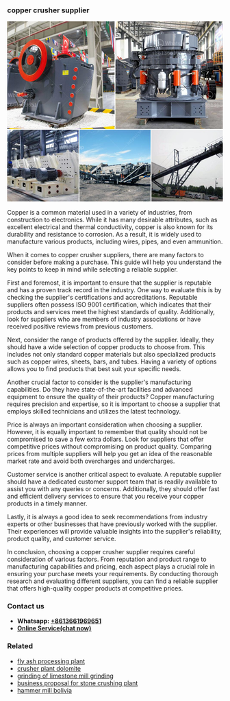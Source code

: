 <h3>copper crusher supplier</h3><img src='1706755627.jpg' alt=''><p>Copper is a common material used in a variety of industries, from construction to electronics. While it has many desirable attributes, such as excellent electrical and thermal conductivity, copper is also known for its durability and resistance to corrosion. As a result, it is widely used to manufacture various products, including wires, pipes, and even ammunition.</p><p>When it comes to copper crusher suppliers, there are many factors to consider before making a purchase. This guide will help you understand the key points to keep in mind while selecting a reliable supplier.</p><p>First and foremost, it is important to ensure that the supplier is reputable and has a proven track record in the industry. One way to evaluate this is by checking the supplier's certifications and accreditations. Reputable suppliers often possess ISO 9001 certification, which indicates that their products and services meet the highest standards of quality. Additionally, look for suppliers who are members of industry associations or have received positive reviews from previous customers.</p><p>Next, consider the range of products offered by the supplier. Ideally, they should have a wide selection of copper products to choose from. This includes not only standard copper materials but also specialized products such as copper wires, sheets, bars, and tubes. Having a variety of options allows you to find products that best suit your specific needs.</p><p>Another crucial factor to consider is the supplier's manufacturing capabilities. Do they have state-of-the-art facilities and advanced equipment to ensure the quality of their products? Copper manufacturing requires precision and expertise, so it is important to choose a supplier that employs skilled technicians and utilizes the latest technology.</p><p>Price is always an important consideration when choosing a supplier. However, it is equally important to remember that quality should not be compromised to save a few extra dollars. Look for suppliers that offer competitive prices without compromising on product quality. Comparing prices from multiple suppliers will help you get an idea of the reasonable market rate and avoid both overcharges and undercharges.</p><p>Customer service is another critical aspect to evaluate. A reputable supplier should have a dedicated customer support team that is readily available to assist you with any queries or concerns. Additionally, they should offer fast and efficient delivery services to ensure that you receive your copper products in a timely manner.</p><p>Lastly, it is always a good idea to seek recommendations from industry experts or other businesses that have previously worked with the supplier. Their experiences will provide valuable insights into the supplier's reliability, product quality, and customer service.</p><p>In conclusion, choosing a copper crusher supplier requires careful consideration of various factors. From reputation and product range to manufacturing capabilities and pricing, each aspect plays a crucial role in ensuring your purchase meets your requirements. By conducting thorough research and evaluating different suppliers, you can find a reliable supplier that offers high-quality copper products at competitive prices.</p><h3>Contact us</h3><ul><li><strong>Whatsapp:&nbsp;<a href="https://wa.me/8613661969651">+8613661969651</a></strong></li><li><a href="https://swt.shibang-china.com/?git&amp;zhl&amp;copper crusher supplier"><strong>Online Service(chat now)</strong></a></li></ul><h3>Related</h3><ul><li><a href='fly ash processing plant.md'>fly ash processing plant</a></li><li><a href='crusher plant dolomite.md'>crusher plant dolomite</a></li><li><a href='grinding of limestone mill grinding.md'>grinding of limestone mill grinding</a></li><li><a href='business proposal for stone crushing plant.md'>business proposal for stone crushing plant</a></li><li><a href='hammer mill bolivia.md'>hammer mill bolivia</a></li></ul>